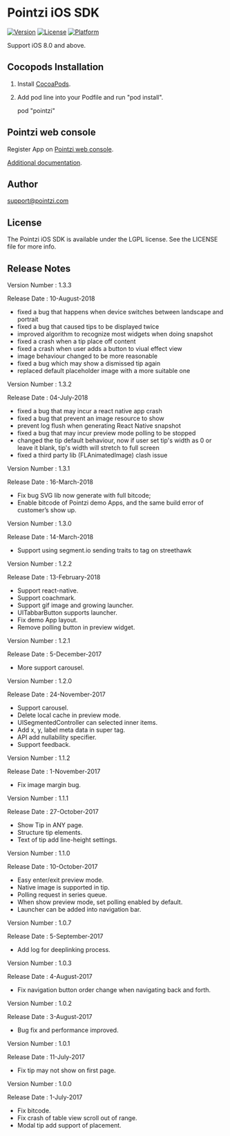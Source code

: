 # Pointzi iOS SDK

[![Version](https://img.shields.io/cocoapods/v/pointzi.svg?style=flat)](http://cocoadocs.org/docsets/pointzi)
[![License](https://img.shields.io/cocoapods/l/pointzi.svg?style=flat)](http://cocoadocs.org/docsets/pointzi)
[![Platform](https://img.shields.io/cocoapods/p/pointzi.svg?style=flat)](http://cocoadocs.org/docsets/pointzi)

Support iOS 8.0 and above.

## Cocopods Installation

1. Install [CocoaPods](http://cocoapods.org).
2. Add pod line into your Podfile and run "pod install".

    pod "pointzi"

## Pointzi web console

Register App on [Pointzi web console](https://dashboard.pointzi.com/).

[Additional documentation](https://pointzi.freshdesk.com).

## Author

support@pointzi.com

## License

The Pointzi iOS SDK is available under the LGPL license. See the LICENSE file for more info.

## Release Notes

Version Number   : 1.3.3

Release Date     : 10-August-2018

* fixed a bug that happens when device switches between landscape and portrait
* fixed a bug that caused tips to be displayed twice
* improved algorithm to recognize most widgets when doing snapshot
* fixed a crash when a tip place off content
* fixed a crash when user adds a button to viual effect view
* image behaviour changed to be more reasonable
* fixed a bug which may show a dismissed tip again
* replaced default placeholder image with a more suitable one

Version Number   : 1.3.2

Release Date     : 04-July-2018

* fixed a bug that may incur a react native app crash
* fixed a bug that prevent an image resource to show
* prevent log flush when generating React Native snapshot
* fixed a bug that may incur preview mode polling to be stopped
* changed the tip default behaviour, now if user set tip's width as 0 or leave it blank, tip's width will stretch to full screen
* fixed a third party lib (FLAnimatedImage) clash issue

Version Number   : 1.3.1

Release Date     : 16-March-2018

* Fix bug SVG lib now generate with full bitcode;
* Enable bitcode of Pointzi demo Apps, and the same build error of customer’s show up.

Version Number   : 1.3.0

Release Date     : 14-March-2018

* Support using segment.io sending traits to tag on streethawk

Version Number   : 1.2.2

Release Date     : 13-February-2018

* Support react-native.
* Support coachmark.
* Support gif image and growing launcher.
* UITabbarButton supports launcher.
* Fix demo App layout.
* Remove polling button in preview widget.

Version Number   : 1.2.1

Release Date     : 5-December-2017

* More support carousel.

Version Number   : 1.2.0

Release Date     : 24-November-2017

* Support carousel.
* Delete local cache in preview mode.
* UISegmentedController can selected inner items.
* Add x, y, label meta data in super tag.
* API add nullability specifier.
* Support feedback.

Version Number   : 1.1.2

Release Date     : 1-November-2017

* Fix image margin bug.

Version Number   : 1.1.1

Release Date     : 27-October-2017

* Show Tip in ANY page.
* Structure tip elements.
* Text of tip add line-height settings.

Version Number   : 1.1.0

Release Date     : 10-October-2017

* Easy enter/exit preview mode.
* Native image is supported in tip.
* Polling request in series queue.
* When show preview mode, set polling enabled by default.
* Launcher can be added into navigation bar.

Version Number   : 1.0.7

Release Date     : 5-September-2017

* Add log for deeplinking process.

Version Number   : 1.0.3

Release Date     : 4-August-2017

* Fix navigation button order change when navigating back and forth.

Version Number   : 1.0.2

Release Date     : 3-August-2017

* Bug fix and performance improved.

Version Number   : 1.0.1

Release Date     : 11-July-2017

* Fix tip may not show on first page.


Version Number   : 1.0.0

Release Date     : 1-July-2017

* Fix bitcode.
* Fix crash of table view scroll out of range.
* Modal tip add support of placement.
